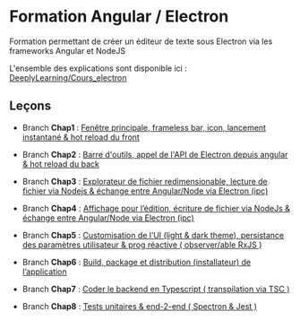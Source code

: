 # Formation Angular / Electron
Formation permettant de créer un éditeur de texte sous Electron via les frameworks Angular et NodeJS

L'ensemble des explications sont disponible ici :
[DeeplyLearning/Cours_electron](https://deeplylearning.fr/electron/)

## Leçons
- Branch **Chap1** : [Fenêtre principale, frameless bar, icon, lancement instantané & hot reload du front](https://deeplylearning.fr/cours-logiciel-electron/chap-1-fenetre-principale-frameless-bar-icon-lancement-instantane-hot-reload-du-front/ "Fenêtre principale, frameless bar, icon, lancement instantané & hot reload du front")  

- Branch **Chap2** : [Barre d'outils, appel de l'API de Electron depuis angular & hot reload du back](https://deeplylearning.fr/cours-logiciel-electron/chap-2-barre-doutils-appel-de-lapi-de-electron-depuis-angular-hot-reload-du-back/ "Barre d'outils, appel de l'API de Electron depuis angular & hot reload du back")  

- Branch **Chap3** : [Explorateur de fichier redimensionable, lecture de fichier via Nodejs & échange entre Angular/Node via Electron (ipc)](https://deeplylearning.fr/cours-logiciel-electron/chap-3-explorateur-de-fichier-redimensionable-lecture-de-fichier-via-nodejs-echange-entre-angular-node-via-electron-ipc/ "Explorateur de fichier redimensionable, lecture de fichier via Nodejs & échange entre Angular/Node via Electron (ipc)")  

- Branch **Chap4** : [Affichage pour l’édition, écriture de fichier via NodeJs & échange entre Angular/Node via Electron (ipc)](https://deeplylearning.fr/cours-logiciel-electron/chap-4-affichage-pour-ledition-ecriture-de-fichier-via-nodejs-echange-entre-angular-node-via-electron-ipc/ "Affichage pour l’édition, écriture de fichier via NodeJs & échange entre Angular/Node via Electron (ipc)") 

- Branch **Chap5** : [Customisation de l’UI (light & dark theme), persistance des paramètres utilisateur & prog réactive ( observer/able RxJS )](https://deeplylearning.fr/cours-logiciel-electron/chap-5-customisation-de-lui-light-dark-theme-persistance-des-parametres-utilisateur-prog-reactive-observer-able-rxjs/ "Customisation de l’UI (light & dark theme), persistance des paramètres utilisateur & prog réactive ( observer/able RxJS )") 

- Branch **Chap6** : [Build, package et distribution (installateur) de l’application](https://deeplylearning.fr/cours-logiciel-electron/chap-6-build-package-et-distribution-installateur-de-lapplication/ "Build, package et distribution (installateur) de l’application") 

- Branch **Chap7** : [Coder le backend en Typescript ( transpilation via TSC )](https://deeplylearning.fr/cours-logiciel-electron/chap-7-migrer-le-backend-du-javascript-au-typescript-tsc-hot-reload/ "Coder le backend en Typescript ( transpilation via TSC )") 

- Branch **Chap8** : [Tests unitaires & end-2-end ( Spectron & Jest )](https://deeplylearning.fr/cours-logiciel-electron/chap-8-tests-unitaires-end-2-end-spectron-jest/ "Tests unitaires & end-2-end ( Spectron & Jest )") 
